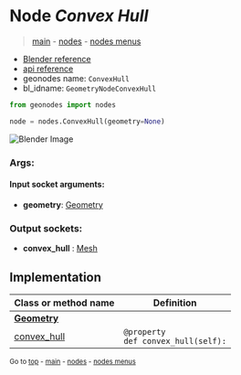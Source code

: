 # Node *Convex Hull*

> [main](../index.md) - [nodes](nodes.md) - [nodes menus](nodes_menus.md)

- [Blender reference](https://docs.blender.org/manual/en/latest/modeling/geometry_nodes/geometry/convex_hull.html)
- [api reference](https://docs.blender.org/api/current/bpy.types.GeometryNodeConvexHull.html)
- geonodes name: `ConvexHull`
- bl_idname: `GeometryNodeConvexHull`

```python
from geonodes import nodes

node = nodes.ConvexHull(geometry=None)
```

![Blender Image](https://docs.blender.org/manual/en/latest/_images/node-types_GeometryNodeConvexHull.webp)

### Args:

#### Input socket arguments:

- **geometry**: [Geometry](Geometry.md)

### Output sockets:

- **convex_hull** : [Mesh](Mesh.md)

## Implementation

| Class or method name | Definition |
|----------------------|------------|
| **[Geometry](Geometry.md)** |
| [convex_hull](Geometry.md#convex_hull) | `@property`<br> `def convex_hull(self):` |

<sub>Go to [top](#node-Convex-Hull) - [main](../index.md) - [nodes](nodes.md) - [nodes menus](nodes_menus.md)</sub>

